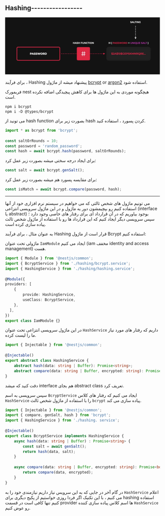 ## Hashing-----------------

![](./Images/Pasted%20image%2020240412125751.png)

برای فرآیند ، Hashing پیشنهاد میشه از ماژول [bcrypt](https://www.npmjs.com/package/bcrypt) or [argon2](https://www.npmjs.com/package/argon2) استفاده شود. 

فریمورک nest هیچگونه موردی به این ماژول ها برای کاهش پیچیدگی اضافه نکرده است.


```shell
npm i bcrypt
npm i -D @types/bcrypt
```

می تونید از hash function بصورت زیر برای hash کردن پسورد ، استفاده کنید.

```typescript
import * as bcrypt from 'bcrypt';

const saltOrRounds = 10;
const password = 'random_password';
const hash = await bcrypt.hash(password, saltOrRounds);
```

برای ایجاد درجه سختی میشه بصورت زیر عمل کرد:

```typescript
const salt = await bcrypt.genSalt();
```

برای مقایسه پسورد هم میشه بصورت زیر عمل کرد:

```typescript
const isMatch = await bcrypt.compare(password, hash);
```

---

می تونیم ماژول های شخص ثالثی که می خواهیم در سیستم نرم افزاری خود از آنها استفاده کنیم رو بپچیمشون دور یه ماژول و در این ماژول سرویسی انتزاعی (interface یا abstract) بوجود بیاوریم که در آن قرارداد ای برای رفتار های خاصی وجود دارد ؛ سپس سرویسی دیگر ایجاد کنیم که این قرارداد ها رو با استفاده از ماژول شخص ثالث پیاده سازی کرده است.

به عنوان مثال ، برای فرآیند Hashing قرار است از ماژول Bcrypt استفاده کنیم:

ماژولی تحت عنوان `IamModule` ایجاد می کنیم (iam مخفف identity and access management) هست.

```ts
import { Module } from '@nestjs/common';
import { BcryptService } from './hashing/bcrypt.service';
import { HashingService } from './hashing/hashing.service';

@Module({
providers: [
	{
		provide: HashingService,
		useClass: BcryptService,
	},
  ],
})
export class IamModule {}
```

در این ماژول سرویسی انتزاعی تحت عنوان `HashService` داریم که رفتار های مورد نیاز ما را لیست کرده.

```ts
import { Injectable } from '@nestjs/common';

@Injectable()
export abstract class HashingService {
	abstract hash(data: string | Buffer): Promise<string>;
	abstract compare(data: string | Buffer, encrypted: string): Promise<boolean>;
}
```

دقت کنید که میشد interface هم بجای abstract class تعریف کرد.

سپس سرویسی به اسم `BcryptService` ایجاد می کنیم که رفتار های کلاس `HashService` را با استفاده از ماژول شخص ثالث `bcrypt` پیاده سازی می کند.

```ts
import { Injectable } from '@nestjs/common';
import { compare, genSalt, hash } from 'bcrypt';
import { HashingService } from './hashing. service';

@Injectable()
export class BcryptService implements HashingService {
	async hash(data: string | Buffer) : Promise<string> {
		const salt = await genSalt();
		return hash(data, salt);
	}	

	async compare(data: string | Buffer, encrypted: string): Promise<boolean> {
		return compare(data, encrypted);
	}
}

```

در گام آخر در جایی که به این سرویس نیاز داریم نیازمندی خود را به `HashService` اعلام می کنیم ، با این تکنیک اگر فردا روزی خواستیم از پکیج دیگری برای hashing استفاده کنیم تنها کافی است در قسمت provider ها اسم کلاس پیاده سازی کننده `HashService` رو عوض کنیم.

